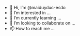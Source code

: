 - 👋 Hi, I’m @maiduyduc-esdo
- 👀 I’m interested in ...
- 🌱 I’m currently learning ...
- 💞️ I’m looking to collaborate on ...
- 📫 How to reach me ...

<!---
maiduyduc-esdo/maiduyduc-esdo is a ✨ special ✨ repository because its `README.md` (this file) appears on your GitHub profile.
You can click the Preview link to take a look at your changes.
--->
